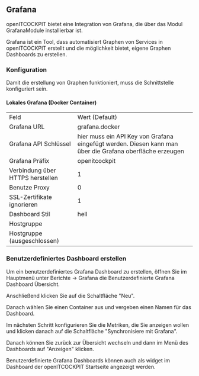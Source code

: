 ## Grafana

openITCOCKPIT bietet eine Integration von Grafana, die über das Modul GrafanaModule installierbar ist.

Grafana ist ein Tool, dass automatisiert Graphen von Services in openITCOCKPIT erstellt und die möglichkeit bietet, eigene Graphen Dashboards zu erstellen.

### Konfiguration

Damit die erstellung von Graphen funktioniert, muss die Schnittstelle konfiguriert sein.

#### Lokales Grafana (Docker Container)

|     |     |
| --- | --- |
| Feld | Wert (Default) |
| Grafana URL | grafana.docker |
| Grafana API Schlüssel | hier muss ein API Key von Grafana eingefügt werden. Diesen kann man über die Grafana oberfläche erzeugen |
| Grafana Präfix | openitcockpit |
| Verbindung über HTTPS herstellen | 1   |
| Benutze Proxy | 0   |
| SSL-Zertifikate ignorieren | 1   |
| Dashboard Stil | hell |
| Hostgruppe |     |
| Hostgruppe (ausgeschlossen) |     |

### Benutzerdefiniertes Dashboard erstellen

Um ein benutzerdefiniertes Grafana Dashboard zu erstellen, öffnen Sie im Hauptmenü unter Berichte → Grafana die Benutzerdefinierte Grafana Dashboard Übersicht.

Anschließend klicken Sie auf die Schaltfläche "Neu".

Danach wählen Sie einen Container aus und vergeben einen Namen für das Dashboard.

Im nächsten Schritt konfigurieren Sie die Metriken, die Sie anzeigen wollen und klicken danach auf die Schaltfläche "Synchronisiere mit Grafana".

Danach können Sie zurück zur Übersicht wechseln und dann im Menü des Dashboards auf "Anzeigen" klicken.

Benutzerdefinierte Grafana Dashboards können auch als widget im Dashboard der openITCOCKPIT Startseite angezeigt werden.
